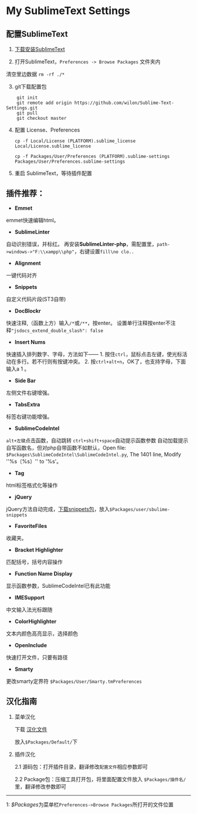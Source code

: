  # My SublimeText Settings

## 配置SublimeText

1. <a href="http://www.sublimetext.com/" target="_blank">下载安装SublimeText</a>

2. 打开SublimeText，`Preferences -> Browse Packages` 文件夹内

清空里边数据 `rm -rf ./*`

3. git下载配置包

```shell
    git init
    git remote add origin https://github.com/wilon/Sublime-Text-Settings.git
    git pull
    git checkout master
```

4. 配置 License、Preferences

    `cp -f Local/License (PLATFORM).sublime_license Local/License.sublime_license `

    `cp -f Packages/User/Preferences (PLATFORM).sublime-settings Packages/User/Preferences.sublime-settings`

5. 重启 SublimeText，等待插件配置

## 插件推荐：

* **Emmet**

emmet快速编辑html。

* **SublimeLinter**

自动识别错误，并标红。
再安装**SublimeLinter-php**，需配置里，`path->windows->"F:\\xampp\\php"`，右键设置`fill\no clo..`

* **Alignment**

一键代码对齐

* **Snippets**

自定义代码片段(ST3自带)

* **DocBlockr**

快速注释,（函数上方）输入`/*`或`/**`，按enter。
设置单行注释按enter不注释`"jsdocs_extend_double_slash": false`

* **Insert Nums**

快速插入排列数字、字母，方法如下——
    1. 按住`ctrl`，鼠标点击左键，使光标活动在多行。若不行则有按键冲突。
    2. 按`ctrl+alt+n`，OK了，也支持字母，下面输入a 1 。

* **Side Bar**

左侧文件右键增强。

* **TabsExtra**

标签右键功能增强。

* **SublimeCodeIntel**

`alt+左键`点击函数，自动跳转
`ctrl+shift+space`自动提示函数参数
自动加载提示自写函数名，但对php自带函数不如默认，Open file: `$Packages\SublimeCodeIntel\SublimeCodeIntel.py`, The 1401 line, Modify ''%s〔%s〕'' to '%s'。

* **Tag**

html标签格式化等操作

* **jQuery**

jQuery方法自动完成，[下载snippets包](https://github.com/SublimeText/jQuery/)，放入`$Packages/user/sbulime-snippets`

* **FavoriteFiles**

收藏夹。

* **Bracket Highlighter**

匹配括号，括号内容操作

* **Function Name Display**

显示函数参数，SublimeCodeIntel已有此功能

* **IMESupport**

中文输入法光标跟随

* **ColorHighlighter**

文本内颜色高亮显示，选择颜色

* **OpenInclude**

快速打开文件，只要有路径

* **Smarty**

更改smarty定界符 `$Packages/User/Smarty.tmPreferences`

## 汉化指南

1. 菜单汉化

    下载 [汉化文件](https://github.com/wilon/Sublime-Text-Settings/tree/master/Packages/Default)

    放入`$Packages/Default/`下

2. 插件汉化

    2.1 源码包：打开插件目录，翻译修改`配置文件`相应参数即可

    2.2 Package包：压缩工具打开包，将里面配置文件放入 `$Packages/插件名/`里，翻译修改参数即可

------
<a name="packages">1</a>: *$Packages*为菜单栏`Preferences->Browse Packages`所打开的文件位置

